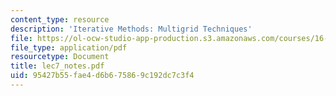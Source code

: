 ```yaml
---
content_type: resource
description: 'Iterative Methods: Multigrid Techniques'
file: https://ol-ocw-studio-app-production.s3.amazonaws.com/courses/16-920j-numerical-methods-for-partial-differential-equations-sma-5212-spring-2003/95427b55fae4d6b675869c192dc7c3f4_lec7_notes.pdf
file_type: application/pdf
resourcetype: Document
title: lec7_notes.pdf
uid: 95427b55-fae4-d6b6-7586-9c192dc7c3f4
---
```

